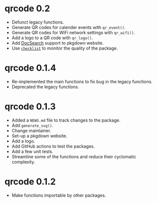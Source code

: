 # qrcode 0.2

* Defunct legacy functions.
* Generate QR codes for calender events with `qr_event()`.
* Generate QR codes for WiFi network settings with `qr_wifi()`.
* Add a logo to a QR code with `qr_logo()`.
* Add [DocSearch](https://docsearch.algolia.com/) support to pkgdown website.
* Use [`checklist`](https://inbo.github.io/checklist/) to monitor the quality of
  the package.

# qrcode 0.1.4

* Re-implemented the main functions to fix bug in the legacy functions.
* Deprecated the legacy functions.

# qrcode 0.1.3

* Added a `NEWS.md` file to track changes to the package.
* Add `generate_svg()`.
* Change maintainer.
* Set-up a pkgdown website.
* Add a logo.
* Add GitHub actions to test the packages.
* Add a few unit tests.
* Streamline some of the functions and reduce their cyclomatic complexity.

# qrcode 0.1.2

* Make functions importable by other packages.

